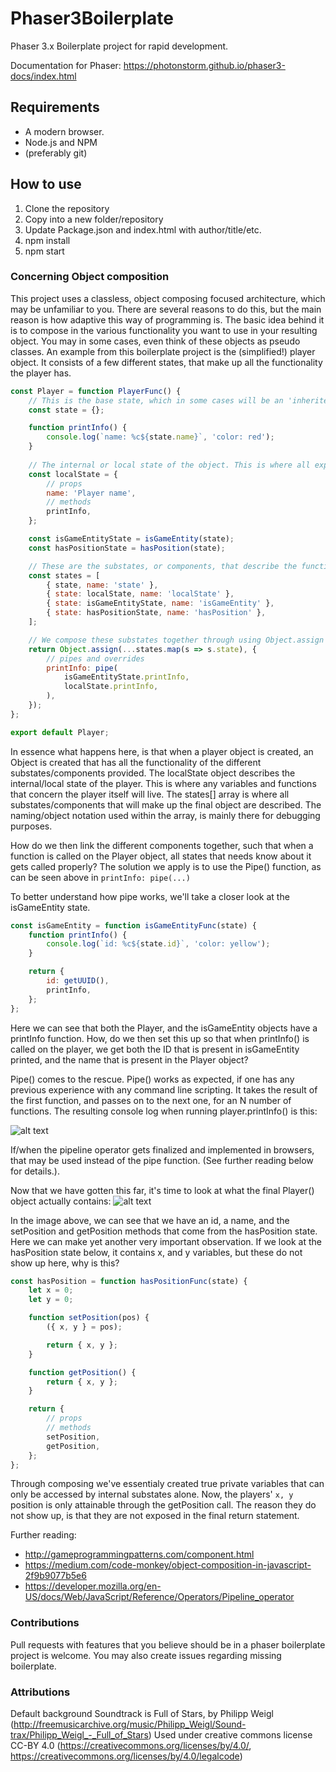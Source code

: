 # Phaser3Boilerplate

Phaser 3.x Boilerplate project for rapid development.

Documentation for Phaser: https://photonstorm.github.io/phaser3-docs/index.html

## Requirements
-   A modern browser.
-   Node.js and NPM
-   (preferably git)

## How to use

1. Clone the repository
2. Copy into a new folder/repository
3. Update Package.json and index.html with author/title/etc.
4. npm install
5. npm start

### Concerning Object composition
This project uses a classless, object composing focused architecture, which may be unfamiliar to you. There are several reasons to do this, but the main reason is how adaptive this way of programming is. The basic idea behind it is to compose in the various functionality you want to use in your resulting object. You may in some cases, even think of these objects as pseudo classes. An example from this boilerplate project is the (simplified!) player object. It consists of a few different states, that make up all the functionality the player has. 
```javascript
const Player = function PlayerFunc() {
    // This is the base state, which in some cases will be an 'inherited' value, i.e Phaser.Scene
    const state = {};

    function printInfo() {
        console.log(`name: %c${state.name}`, 'color: red');
    }
    
    // The internal or local state of the object. This is where all exposed variables, properties and methods are described.
    const localState = {
        // props
        name: 'Player name',
        // methods
        printInfo,
    };

    const isGameEntityState = isGameEntity(state);
    const hasPositionState = hasPosition(state);

    // These are the substates, or components, that describe the functionality of the resulting object.
    const states = [
        { state, name: 'state' },
        { state: localState, name: 'localState' },
        { state: isGameEntityState, name: 'isGameEntity' },
        { state: hasPositionState, name: 'hasPosition' },
    ];

    // We compose these substates together through using Object.assign when Player() is called.
    return Object.assign(...states.map(s => s.state), {
        // pipes and overrides
        printInfo: pipe(
            isGameEntityState.printInfo,
            localState.printInfo,
        ),
    });
};

export default Player;
```

In essence what happens here, is that when a player object is created, an Object is created that has all the functionality of the different substates/components provided. The localState object describes the internal/local state of the player. This is where any variables and functions that concern the player itself will live. The states[] array is where all substates/components that will make up the final object are described. The naming/object notation used within the array, is mainly there for debugging purposes. 

How do we then link the different components together, such that when a function is called on the Player object, all states that needs know about it gets called properly? The solution we apply is to use the Pipe() function, as can be seen above in `printInfo: pipe(...)`

To better understand how pipe works, we'll take a closer look at the isGameEntity state. 
```javascript
const isGameEntity = function isGameEntityFunc(state) {
    function printInfo() {
        console.log(`id: %c${state.id}`, 'color: yellow');
    }

    return {
        id: getUUID(),
        printInfo,
    };
};
```
Here we can see that both the Player, and the isGameEntity objects have a printInfo function. How, do we then set this up so that when printInfo() is called on the player, we get both the ID that is present in isGameEntity printed, and the name that is present in the Player object? 

Pipe() comes to the rescue. Pipe() works as expected, if one has any previous experience with any command line scripting. It takes the result of the first function, and passes on to the next one, for an N number of functions. The resulting console log when running player.printInfo() is this:


![alt text](https://i.imgur.com/vHue8rn.png "Screenshot of the console output.")

If/when the pipeline operator gets finalized and implemented in browsers, that may be used instead of the pipe function. (See further reading below for details.). 

Now that we have gotten this far, it's time to look at what the final Player() object actually contains:
![alt text](https://i.imgur.com/VGen7Li.png "Screenshot of the player object.")

In the image above, we can see that we have an id, a name, and the setPosition and getPosition methods that come from the hasPosition state. Here we can make yet another very important observation. If we look at the hasPosition state below, it contains x, and y variables, but these do not show up here, why is this?
```javascript
const hasPosition = function hasPositionFunc(state) {
    let x = 0;
    let y = 0;

    function setPosition(pos) {
        ({ x, y } = pos);

        return { x, y };
    }

    function getPosition() {
        return { x, y };
    }

    return {
        // props
        // methods
        setPosition,
        getPosition,
    };
};
```
Through composing we've essentialy created true private variables that can only be accessed by internal substates alone. Now, the players' `x, y` position is only attainable through the getPosition call. The reason they do not show up, is that they are not exposed in the final return statement.


Further reading:
* http://gameprogrammingpatterns.com/component.html
* https://medium.com/code-monkey/object-composition-in-javascript-2f9b9077b5e6
* https://developer.mozilla.org/en-US/docs/Web/JavaScript/Reference/Operators/Pipeline_operator

### Contributions

Pull requests with features that you believe should be in a phaser boilerplate project is welcome. You may also create issues regarding missing boilerplate.

### Attributions

Default background Soundtrack is Full of Stars, by Philipp Weigl (http://freemusicarchive.org/music/Philipp_Weigl/Sound-trax/Philipp_Weigl_-_Full_of_Stars)
Used under creative commons license CC-BY 4.0 (https://creativecommons.org/licenses/by/4.0/, https://creativecommons.org/licenses/by/4.0/legalcode)
